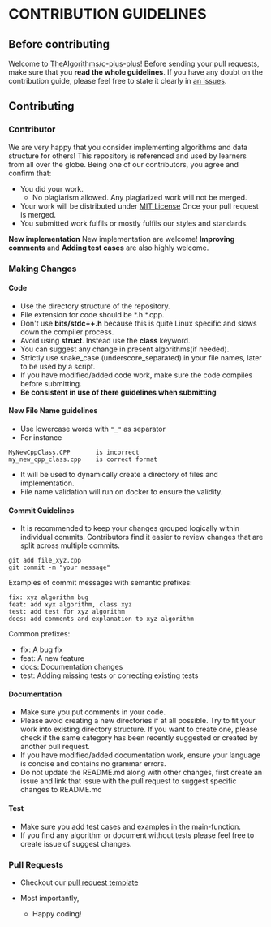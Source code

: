 # CONTRIBUTION GUIDELINES

## Before contributing
Welcome to [TheAlgorithms/c-plus-plus](https://github.com/TheAlgorithms/C-Plus-Plus)! Before sending your pull requests, make sure that you **read the whole guidelines**. If you have any doubt on the contribution guide, please feel free to state it clearly in [an issues](https://github.com/TheAlgorithms/C-Plus-Plus/issues/new/choose).

## Contributing
### Contributor 
We are very happy that you consider implementing algorithms and data structure for others! This repository is referenced and used by learners from all over the globe. Being one of our contributors, you agree and confirm that:

- You did your work.
    - No plagiarism allowed. Any plagiarized work  will not be merged.
- Your work will be distributed under [MIT License](License) Once your pull request is merged.
- You submitted work fulfils or mostly fulfils our styles and standards.

**New implementation** New implementation are welcome! 
**Improving comments** and **Adding test cases** are also highly welcome.

### Making Changes

#### Code
- Use the directory structure of the repository.
- File extension for code should be *.h *.cpp.
- Don't use **bits/stdc++.h** because this is quite Linux specific and slows down the compiler process.
- Avoid using **struct**. Instead use the **class** keyword.
- You can suggest any change in present algorithms(if needed).
- Strictly use snake_case (underscore_separated) in your file names, later to be used by a script.
- If you have modified/added code work, make sure the code compiles before submitting.
- **Be consistent in use of there guidelines when submitting**

#### New File Name guidelines
- Use lowercase words with ``"_"`` as separator
- For instance 
```
MyNewCppClass.CPP       is incorrect
my_new_cpp_class.cpp    is correct format
```
- It will be used to dynamically create a directory of files and implementation.
- File name validation will run on docker to ensure the validity.

#### Commit Guidelines
- It is recommended to keep your changes grouped logically within individual commits. Contributors find it easier to review changes that are split across multiple commits.
```
git add file_xyz.cpp
git commit -m "your message"
```
Examples of commit messages with semantic prefixes:
```
fix: xyz algorithm bug
feat: add xyx algorithm, class xyz
test: add test for xyz algorithm
docs: add comments and explanation to xyz algorithm
```
Common prefixes:
- fix: A bug fix
- feat: A new feature
- docs: Documentation changes
- test: Adding missing tests or correcting existing tests

#### Documentation
- Make sure you put comments in your code.
- Please avoid creating a new directories if at all possible. Try to fit your work into existing directory structure. If you want to create one, please check if the same category has been recently suggested or created by another pull request. 
- If you have modified/added documentation work, ensure your language is concise and contains no grammar errors.
- Do not update the README.md along with other changes, first create an issue and link that issue with the pull request to suggest specific changes to README.md

#### Test
- Make sure you add test cases and examples in the main-function.
- If you find any algorithm or document without tests please feel free to create issue of suggest changes.

### Pull Requests
- Checkout our [pull request template](https://github.com/TheAlgorithms/C-Plus-Plus/blob/master/.github/pull_request_template.md)

- Most importantly,
    - Happy coding!